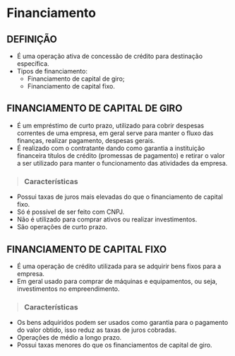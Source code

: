 # Financiamento

## DEFINIÇÃO
* É uma operação ativa de concessão de crédito para destinação específica.
* Tipos de financiamento:
  - Financiamento de capital de giro;
  - Financiamento de capital fixo.

## FINANCIAMENTO DE CAPITAL DE GIRO
* É um empréstimo de curto prazo, utilizado para cobrir despesas correntes de uma empresa, em geral serve para manter o fluxo das finanças, realizar pagamento, despesas gerais.
* É realizado com o contratante dando como garantia a instituição financeira títulos de crédito (promessas de pagamento) e retirar o valor a ser utilizado para manter o funcionamento das atividades da empresa.

> ### Características
* Possui taxas de juros mais elevadas do que o financiamento de capital fixo.
* Só é possível de ser feito com CNPJ.
* Não é utilizado para comprar ativos ou realizar investimentos.
* São operações de curto prazo.

## FINANCIAMENTO DE CAPITAL FIXO
* É uma operação de crédito utilizada para se adquirir bens fixos para a empresa.
* Em geral usado para comprar de máquinas e equipamentos, ou seja, investimentos no empreendimento.

> ### Características
* Os bens adquiridos podem ser usados como garantia para o pagamento do valor obtido, isso reduz as taxas de juros cobradas.
* Operações de médio a longo prazo.
* Possui taxas menores do que os financiamentos de capital de giro.